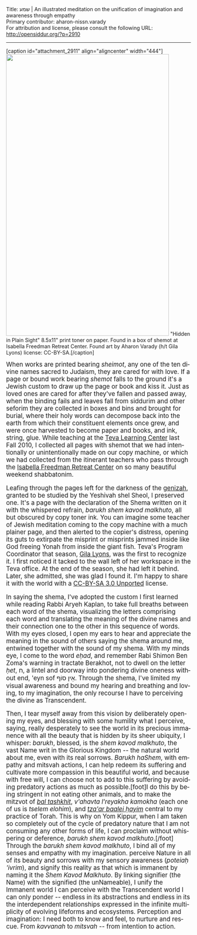 <html>
<head></head>
<body>
Title: שמע | An illustrated meditation on the unification of imagination and awareness through empathy<br />
Primary contributor: aharon-nissn.varady<br />
For attribution and license, please consult the following URL: <a href="http://opensiddur.org/?p=2910">http://opensiddur.org/?p=2910</a>
<p />
<hr />

[caption id="attachment_2911" align="aligncenter" width="444"]<img src="https://opensiddur.org/wp-content/uploads/2011/03/Barukh-Shem-Kavod-Malkhuto-Aharon-Varady-CC-BY-SA-3.0-Unported.png" alt="" width="444" height="768" class="size-full wp-image-2911" /> "Hidden in Plain Sight" 8.5x11" print toner on paper. Found in a box of shemot at Isabella Freedman Retreat Center. Found art by Aharon Varady  (h/t Gila Lyons) license: CC-BY-SA.[/caption]

<div class="english" lang="en" style="font-size: 1.2em;">
When works are printed bearing <em>sheimot</em>, any one of the ten divine names sacred to Judaism, they are cared for with love. If a page or bound work bearing <em>shemot</em> falls to the ground it's a Jewish custom to draw up the page or book and kiss it. Just as loved ones are cared for after they've fallen and passed away, when the binding fails and leaves fall from siddurim and other seforim they are collected in boxes and bins and brought for burial, where their holy words can decompose back into the earth from which their constituent elements once grew, and were once harvested to become paper and books, and ink, string, glue. While teaching at the <a href="http://hazon.org/teva">Teva Learning Center</a> last Fall 2010, I collected all pages with shemot that we had intentionally or unintentionally made on our copy machine, or which we had collected from the itinerant teachers who pass through the <a href="http://www.isabellafreedman.org/">Isabella Freedman Retreat Center</a> on so many beautiful weekend shabbatonim.

Leafing through the pages left for the darkness of the <a href="https://secure.wikimedia.org/wikipedia/en/wiki/Geniza">genizah</a>, granted to be studied by the Yeshivah shel Sheol, I preserved one. It's a page with the declaration of the Shema written on it with the whispered refrain, <em>barukh shem kavod malkhuto</em>, all but obscured by copy toner ink. You can imagine some teacher of Jewish meditation coming to the copy machine with a much plainer page, and then alerted to the copier's distress, opening its guts to extirpate the misprint or misprints jammed inside like God freeing Yonah from inside the giant fish. Teva's Program Coordinator that season, <a href="http://web.archive.org/web/20101122215118/http://forward.com/authors/gila-lyons/">Gila Lyons</a>, was the first to recognize it. I first noticed it tacked to the wall left of her workspace in the Teva office. At the end of the season, she had left it behind. Later, she admitted, she was glad I found it. I'm happy to share it with the world with a <a href="http://creativecommons.org/licenses/by-sa/3.0/">CC-BY-SA 3.0 Unported</a> license.

In saying the shema, I've adopted the custom I first learned while reading Rabbi Aryeh Kaplan, to take full breaths between each word of the shema, visualizing the letters comprising each word and translating the meaning of the divine names and their connection one to the other in this sequence of words. With my eyes closed, I open my ears to hear and appreciate the meaning in the sound of others saying the shema around me, entwined together with the sound of my shema. With my minds eye, I come to the word <em>eḥad</em>, and remember Rabi Shimon Ben Zoma's warning in tractate Berakhot, not to dwell on the letter <em>ḥet</em>, <span class="hebrew" lang="he" size="large">ח</span>, a lintel and doorway into pondering divine oneness without end,  'eyn sof <span class="hebrew" lang="he" size="large">אֵין סוֹף</span>. Through the shema, I've limited my visual awareness and bound my hearing and breathing and loving, to my imagination, the only recourse I have to perceiving the divine as Transcendent.

Then, I tear myself away from this vision by deliberately opening my eyes, and blessing with some humility what I perceive, saying, really desperately to see the world in its precious immanence with all the beauty that is hidden by its sheer ubiquity, I whisper: <em>barukh</em>, blessed, is the <em>shem kavod malkhuto</em>, the vast Name writ in the Glorious Kingdom -- the natural world about me, even with its real sorrows. <em>Barukh haShem</em>, with empathy and mitsvah actions, I can help redeem its suffering and cultivate more compassion in this beautiful world, and because with free will, I can choose not to add to this suffering by avoiding predatory actions as much as possible.[foot]I do this by being stringent in not eating other animals, and to make the mitzvot of <em><a href="https://secure.wikimedia.org/wikipedia/en/wiki/Bal_tashkhit">bal tashkhit</a></em>, <em>v'ahavta l'reyakha kamokha</em> (each one of us is <em>tselem elohim</em>), and <em><a href="https://secure.wikimedia.org/wikipedia/en/wiki/Tza%27ar_ba%27alei_chayim">tza'ar baalei ḥayim</a></em> central to my practice of Torah. This is why on Yom Kippur, when I am taken so completely out of the cycle of predatory nature that I am not consuming any other forms of life, I can proclaim without whispering or deference, <em>barukh shem kavod malkhuto</em>.[/foot] Through the <em>barukh shem kavod malkhuto</em>, I bind all of my senses and empathy with my imagination. perceive Nature in all of its beauty and sorrows with my sensory awareness (<em>poteiaḥ 'ivrim</em>), and signify this reality as that which is immanent by naming it the <em>Shem Kavod Malkhuto</em>. By linking signifier (the Name) with the signified (the unNameable), I unify the Immanent world I can perceive with the Transcendent world I can only ponder -- endless in its abstractions and endless in its the interdependent relationships expressed in the infinite multiplicity of evolving lifeforms and ecosystems. Perception and imagination: I need both to know and feel, to nurture and rescue. From <em>kavvanah</em> to <em>mitsvah</em> -- from intention to action.
</div>
</body>
</html>